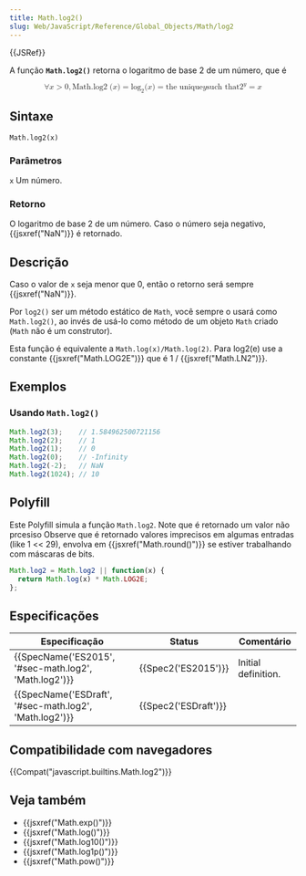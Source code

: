 ```yaml
---
title: Math.log2()
slug: Web/JavaScript/Reference/Global_Objects/Math/log2
---
```


{{JSRef}}

A função **`Math.log2()`** retorna o logaritmo de base 2 de um número, que é

<math display="block"><semantics><mrow><mo>∀</mo><mi>x</mi><mo>></mo><mn>0</mn><mo>,</mo><mstyle mathvariant="monospace"><mrow><mo lspace="0em" rspace="thinmathspace">Math.log2</mo><mo stretchy="false">(</mo><mi>x</mi><mo stretchy="false">)</mo></mrow></mstyle><mo>=</mo><msub><mo lspace="0em" rspace="0em">log</mo><mn>2</mn></msub><mo stretchy="false">(</mo><mi>x</mi><mo stretchy="false">)</mo><mo>=</mo><mtext>the unique</mtext><mspace width="thickmathspace"></mspace><mi>y</mi><mspace width="thickmathspace"></mspace><mtext>such that</mtext><mspace width="thickmathspace"></mspace><msup><mn>2</mn><mi>y</mi></msup><mo>=</mo><mi>x</mi></mrow><annotation encoding="TeX">\forall x > 0, \mathtt{\operatorname{Math.log2}(x)} = \log_2(x) = \text{the unique} \; y \; \text{such that} \; 2^y = x</annotation></semantics></math>

## Sintaxe

```
Math.log2(x)
```

### Parâmetros

`x` Um número.

### Retorno

O logaritmo de base 2 de um número. Caso o número seja negativo, {{jsxref("NaN")}} é retornado.

## Descrição

Caso o valor de `x` seja menor que 0, então o retorno será sempre {{jsxref("NaN")}}.

Por `log2()` ser um método estático de `Math`, você sempre o usará como `Math.log2()`, ao invés de usá-lo como método de um objeto `Math` criado (`Math` não é um construtor).

Esta função é equivalente a `Math.log(x)/Math.log(2)`. Para log2(e) use a constante {{jsxref("Math.LOG2E")}} que é 1 / {{jsxref("Math.LN2")}}.

## Exemplos

### Usando `Math.log2()`

```js
Math.log2(3);    // 1.584962500721156
Math.log2(2);    // 1
Math.log2(1);    // 0
Math.log2(0);    // -Infinity
Math.log2(-2);   // NaN
Math.log2(1024); // 10
```

## Polyfill

Este Polyfill simula a função `Math.log2`. Note que é retornado um valor não prcesiso Observe que é retornado valores imprecisos em algumas entradas (like 1 << 29), envolva em {{jsxref("Math.round()")}} se estiver trabalhando com máscaras de bits.

```js
Math.log2 = Math.log2 || function(x) {
  return Math.log(x) * Math.LOG2E;
};
```

## Especificações

| Especificação                                                            | Status                       | Comentário          |
| ------------------------------------------------------------------------ | ---------------------------- | ------------------- |
| {{SpecName('ES2015', '#sec-math.log2', 'Math.log2')}} | {{Spec2('ES2015')}}     | Initial definition. |
| {{SpecName('ESDraft', '#sec-math.log2', 'Math.log2')}} | {{Spec2('ESDraft')}} |                     |

## Compatibilidade com navegadores

{{Compat("javascript.builtins.Math.log2")}}

## Veja também

- {{jsxref("Math.exp()")}}
- {{jsxref("Math.log()")}}
- {{jsxref("Math.log10()")}}
- {{jsxref("Math.log1p()")}}
- {{jsxref("Math.pow()")}}
